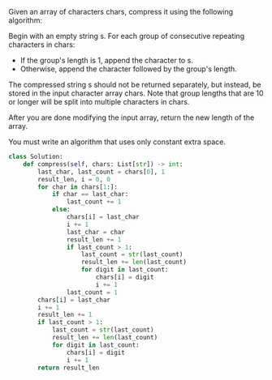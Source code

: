 Given an array of characters chars, compress it using the following algorithm:

Begin with an empty string s. For each group of consecutive repeating characters in chars:

- If the group's length is 1, append the character to s.
- Otherwise, append the character followed by the group's length.

The compressed string s should not be returned separately, but instead, be stored in the input character array chars. Note that group lengths that are 10 or longer will be split into multiple characters in chars.

After you are done modifying the input array, return the new length of the array.

You must write an algorithm that uses only constant extra space.

```Python
class Solution:
    def compress(self, chars: List[str]) -> int:
        last_char, last_count = chars[0], 1
        result_len, i = 0, 0
        for char in chars[1:]:
            if char == last_char:
                last_count += 1
            else:
                chars[i] = last_char
                i += 1
                last_char = char
                result_len += 1
                if last_count > 1:
                    last_count = str(last_count)
                    result_len += len(last_count)
                    for digit in last_count:
                        chars[i] = digit
                        i += 1
                last_count = 1
        chars[i] = last_char
        i += 1
        result_len += 1
        if last_count > 1:
            last_count = str(last_count)
            result_len += len(last_count)
            for digit in last_count:
                chars[i] = digit
                i += 1
        return result_len
```
